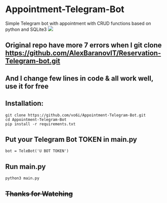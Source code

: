 # Appointment-Telegram-Bot
Simple Telegram bot with appointment with CRUD functions based on python and SQLite3
![](https://github.com/vo6i/Appointment-Telegram-Bot/blob/main/Screenshot_20240901-201812_2.jpg) 


## Original repo have more 7 errors when I git clone https://github.com/AlexBaranovIT/Reservation-Telegram-bot.git
## And I change few lines in code & all work well, use it for free

## Installation:

```
git clone https://github.com/vo6i/Appointment-Telegram-Bot.git
cd Appointment-Telegram-Bot 
pip install -r requirements.txt
```
## Put your Telegram Bot TOKEN in main.py 
```
bot = TeleBot('U BOT TOKEN')
```
## Run main.py
```
python3 main.py
```
## ~~Thanks for Watching~~
